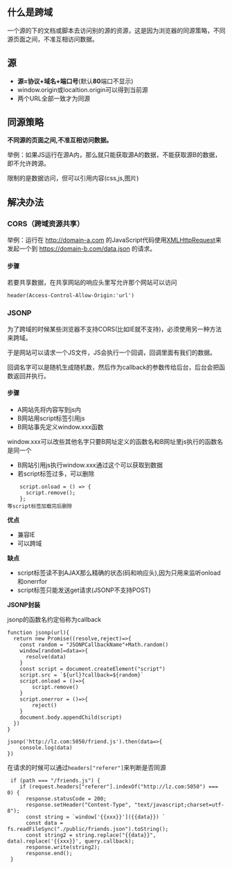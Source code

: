 ## 什么是跨域

一个源的下的文档或脚本去访问别的源的资源，这是因为浏览器的同源策略，不同源页面之间，不准互相访问数据。

## 源

* **源=协议+域名+端口号**(默认**80**端口不显示)
* window.origin或localtion.origin可以得到当前源
* 两个URL全部一致才为同源

## 同源策略

**不同源的页面之间,不准互相访问数据。**

举例：如果JS运行在源A内，那么就只能获取源A的数据，不能获取源B的数据，即不允许跨源。

限制的是数据访问，但可以引用内容(css,js,图片)

## 解决办法

### CORS（跨域资源共享）

举例：运行在 <http://domain-a.com> 的JavaScript代码使用[XMLHttpRequest](https://developer.mozilla.org/zh-CN/docs/Web/API/XMLHttpRequest)来发起一个到 <https://domain-b.com/data.json> 的请求。

#### 步骤

若要共享数据，在共享网站的响应头里写允许那个网站可以访问

```
header(Access-Control-Allow-Origin:'url')
```
### JSONP

为了跨域的时候某些浏览器不支持CORS(比如IE就不支持)，必须使用另一种方法来跨域。

于是网站可以请求一个JS文件，JS会执行一个回调，回调里面有我们的数据。

回调名字可以是随机生成随机数，然后作为callback的参数传给后台，后台会把函数返回并执行。

#### 步骤

* A网站先将内容写到js内
* B网站用script标签引用js
* B网站事先定义window.xxx函数

 window.xxx可以改些其他名字只要B网址定义的函数名和B网址里js执行的函数名是同一个

* B网站引用js执行window.xxx通过这个可以获取到数据
* 若script标签过多，可以删除

```
    script.onload = () => {
      script.remove();
    };
等script标签加载完后删除
```
**优点**

* 兼容IE
* 可以跨域

**缺点**

* script标签读不到AJAX那么精确的状态(码和响应头),因为只用来监听onload和onerrfor
* script标签只能发送get请求(JSONP不支持POST)

**JSONP封装**

jsonp的函数名约定俗称为callback

```
function jsonp(url){
  return new Promise((resolve,reject)=>{
  	const random = "JSONPCallbackName"+Math.random()
    window[random]=data=>{
      resolve(data)
    }
    const script = document.createElement("script")
    script.src = `${url}?callback=${random}`
    script.onload = ()=>{
    	script.remove()
    }
    script.onerror = ()=>{
    	reject()
    }
    document.body.appendChild(script)
  })
}

jsonp('http://lz.com:5050/friend.js').then(data=>{
	console.log(data)
})
```
在请求的时候可以通过`headers["referer"]`来判断是否同源

```
 if (path === "/friends.js") {
    if (request.headers["referer"].indexOf("http://lz.com:5050") === 0) {
      response.statusCode = 200;
      response.setHeader("Content-Type", "text/javascript;charset=utf-8");
      const string = `window['{{xxx}}']({{data}}) `
      const data = fs.readFileSync("./public/friends.json").toString();
      const string2 = string.replace("{{data}}", data).replace('{{xxx}}', query.callback);
      response.write(string2);
      response.end();
 }
```
